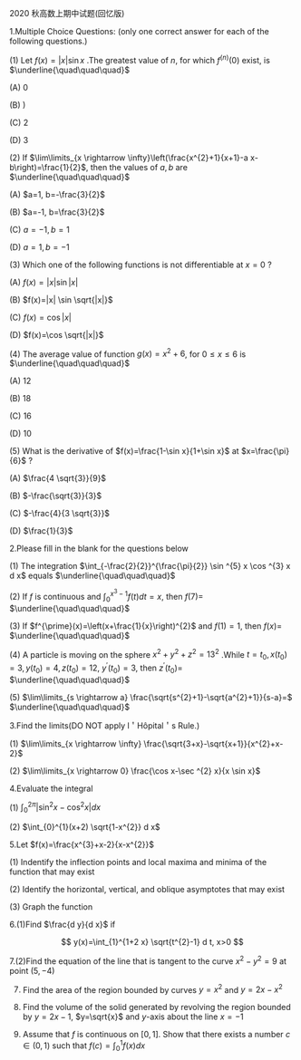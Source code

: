 2020 秋高数上期中试题(回忆版)

1.Multiple Choice Questions: (only one correct answer for each of the following questions.)

(1) Let $f(x)=|x| \sin x$ .The greatest value of $n$, for which $f^{(n)}(0)$ exist, is $\underline{\quad\quad\quad}$

(A) 0

(B) )

(C) 2

(D) 3

(2) If $\lim\limits_{x \rightarrow \infty}\left(\frac{x^{2}+1}{x+1}-a x-b\right)=\frac{1}{2}$, then the values of $a, b$ are $\underline{\quad\quad\quad}$

(A) $a=1, b=-\frac{3}{2}$

(B) $a=-1, b=\frac{3}{2}$

(C) $a=-1, b=1$

(D) $a=1, b=-1$

(3) Which one of the following functions is not differentiable at $x=0$ ?

(A) $f(x)=|x| \sin |x|$

(B) $f(x)=|x| \sin \sqrt{|x|}$

(C) $f(x)=\cos |x|$

(D) $f(x)=\cos \sqrt{|x|}$

(4) The average value of function $g(x)=x^{2}+6$, for $0 \leqslant x \leqslant 6$ is $\underline{\quad\quad\quad}$

(A) 12

(B) 18

(C) 16

(D) 10

(5) What is the derivative of $f(x)=\frac{1-\sin x}{1+\sin x}$ at $x=\frac{\pi}{6}$ ?

(A) $\frac{4 \sqrt{3}}{9}$

(B) $-\frac{\sqrt{3}}{3}$

(C) $-\frac{4}{3 \sqrt{3}}$

(D) $\frac{1}{3}$

2.Please fill in the blank for the questions below

(1) The integration $\int_{-\frac{2}{2}}^{\frac{\pi}{2}} \sin ^{5} x \cos ^{3} x d x$ equals $\underline{\quad\quad\quad}$

(2) If $f$ is continuous and $\int_{0}^{x^{3}-1} f(t) d t=x$, then $f(7)=$ $\underline{\quad\quad\quad}$

(3) If $f^{\prime}(x)=\left(x+\frac{1}{x}\right)^{2}$ and $f(1)=1$, then $f(x)=$ $\underline{\quad\quad\quad}$

(4) A particle is moving on the sphere $x^{2}+y^{2}+z^{2}=13^{2}$ .While $t=t_{0}, x\left(t_{0}\right)=3, y\left(t_{0}\right)=4, z\left(t_{0}\right)=12$,  $y^{\prime}\left(t_{0}\right)=3$, then $z^{\prime}\left(t_{0}\right)=$ $\underline{\quad\quad\quad}$

(5) $\lim\limits_{s \rightarrow a} \frac{\sqrt{s^{2}+1}-\sqrt{a^{2}+1}}{s-a}=$ $\underline{\quad\quad\quad}$

3.Find the limits(DO NOT apply l＇Hôpital＇s Rule.)

(1) $\lim\limits_{x \rightarrow \infty} \frac{\sqrt{3+x}-\sqrt{x+1}}{x^{2}+x-2}$

(2) $\lim\limits_{x \rightarrow 0} \frac{\cos x-\sec ^{2} x}{x \sin x}$

4.Evaluate the integral

(1) $\int_{0}^{2 \pi}\left|\sin ^{2} x-\cos ^{2} x\right| d x$

(2) $\int_{0}^{1}(x+2) \sqrt{1-x^{2}} d x$

5.Let $f(x)=\frac{x^{3}+x-2}{x-x^{2}}$

(1) Indentify the inflection points and local maxima and minima of the function that may exist

(2) Identify the horizontal, vertical, and oblique asymptotes that may exist

(3) Graph the function

6.(1)Find $\frac{d y}{d x}$ if

$$
y(x)=\int_{1}^{1+2 x} \sqrt{t^{2}-1} d t, x>0
$$

7.(2)Find the equation of the line that is tangent to the curve $x^{2}-y^{2}=9$ at point $(5,-4)$

7. Find the area of the region bounded by curves $y=x^{2}$ and $y=2 x-x^{2}$

8. Find the volume of the solid generated by revolving the region bounded by $y=2 x-1$, $y=\sqrt{x}$ and $y$-axis about the line $x=-1$

9. Assume that $f$ is continuous on $[0,1]$. Show that there exists a number $c \in(0,1)$ such that $f(c)=\int_{0}^{1} f(x) d x$

